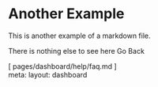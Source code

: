 # Another Example

This is another example of a markdown file.

There is nothing else to see here
<router-link to="/dashboard/help">Go Back</router-link>

<!-- Some spacers and a temporary footer -->
<span op-50>
  <div h-10 />
  [ pages/dashboard/help/faq.md ]
  <div h-10 />
</span>

<script setup lang="ts">
import { useI18n } from 'vue-i18n'
const { t } = useI18n()
useHead({
  title: `${t('pages.dashboard.help.faq.title')} • Fintasy`,
})
</script>

<route lang="yaml">
  meta:
    layout: dashboard
</route>
